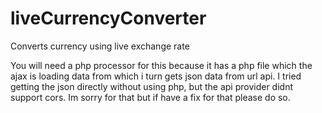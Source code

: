 # liveCurrencyConverter
Converts currency using live exchange rate

You will need a php processor for this because it has a php file which the ajax is loading data from which i turn gets json data from url api.
I tried getting the json directly without using php, but the api provider didnt support cors. Im sorry for that but if have a fix for that please do so. 
